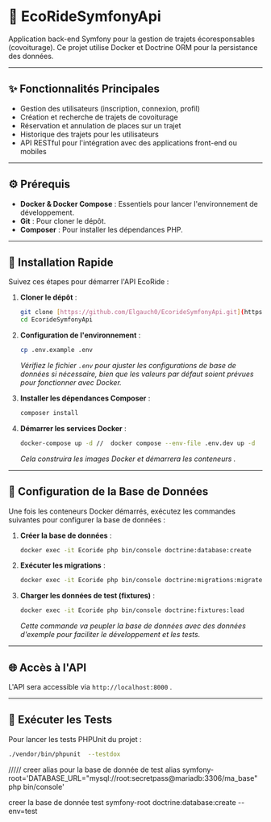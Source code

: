 # 🚴 EcoRideSymfonyApi

Application back-end Symfony pour la gestion de trajets écoresponsables (covoiturage). Ce projet utilise Docker et Doctrine ORM pour la persistance des données.

---

## ✨ Fonctionnalités Principales

- Gestion des utilisateurs (inscription, connexion, profil)
- Création et recherche de trajets de covoiturage
- Réservation et annulation de places sur un trajet
- Historique des trajets pour les utilisateurs
- API RESTful pour l'intégration avec des applications front-end ou mobiles

---

## ⚙️ Prérequis

- **Docker & Docker Compose** : Essentiels pour lancer l'environnement de développement.
- **Git** : Pour cloner le dépôt.
- **Composer** : Pour installer les dépendances PHP.

---

## 🚀 Installation Rapide

Suivez ces étapes pour démarrer l'API EcoRide :

1.  **Cloner le dépôt** :

    ```bash
    git clone [https://github.com/Elgauch0/EcorideSymfonyApi.git](https://github.com/Elgauch0/EcorideSymfonyApi.git)
    cd EcorideSymfonyApi
    ```

2.  **Configuration de l'environnement** :

    ```bash
    cp .env.example .env
    ```

    _Vérifiez le fichier `.env` pour ajuster les configurations de base de données si nécessaire, bien que les valeurs par défaut soient prévues pour fonctionner avec Docker._

3.  **Installer les dépendances Composer** :

    ```bash
    composer install
    ```

4.  **Démarrer les services Docker** :
    ```bash
    docker-compose up -d //  docker compose --env-file .env.dev up -d
    ```
    _Cela construira les images Docker et démarrera les conteneurs ._

---

## 💾 Configuration de la Base de Données

Une fois les conteneurs Docker démarrés, exécutez les commandes suivantes pour configurer la base de données :

1.  **Créer la base de données** :

    ```bash
    docker exec -it Ecoride php bin/console doctrine:database:create
    ```

2.  **Exécuter les migrations** :

    ```bash
    docker exec -it Ecoride php bin/console doctrine:migrations:migrate
    ```

3.  **Charger les données de test (fixtures)** :
    ```bash
    docker exec -it Ecoride php bin/console doctrine:fixtures:load
    ```
    _Cette commande va peupler la base de données avec des données d'exemple pour faciliter le développement et les tests._

---

## 🌐 Accès à l'API

L'API sera accessible via `http://localhost:8000` .

---

## 🧪 Exécuter les Tests

Pour lancer les tests PHPUnit du projet :

```bash
./vendor/bin/phpunit  --testdox
```

/////
creer alias pour la base de donnée de test
alias symfony-root='DATABASE_URL="mysql://root:secretpass@mariadb:3306/ma_base" php bin/console'

creer la base de donnée test
symfony-root doctrine:database:create --env=test
